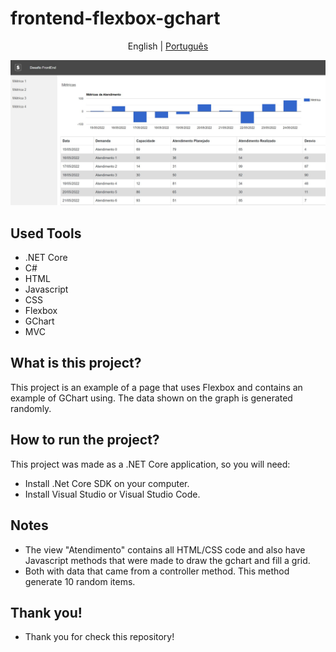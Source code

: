 # frontend-flexbox-gchart

<p align="center">
	<span>English</span> | <a href="https://github.com/samlatavares/frontend-flexbox-gchart/blob/master/translations/pt-br/README.md">Português</a>
</p>

<img id="image" src="images/main_page.jpg" alt="Screenshot of the page."></img>

## Used Tools
- .NET Core
- C#
- HTML
- Javascript
- CSS
- Flexbox
- GChart
- MVC

## What is this project?
This project is an example of a page that uses Flexbox and contains an example of GChart using. The data shown on the graph is generated randomly.

## How to run the project?
This project was made as a .NET Core application, so you will need:
- Install .Net Core SDK on your computer.
- Install Visual Studio or Visual Studio Code.

## Notes
- The view "Atendimento" contains all HTML/CSS code and also have Javascript methods that were made to draw the gchart and fill a grid.
- Both with data that came from a controller method. This method generate 10 random items.

## Thank you!
- Thank you for check this repository!

